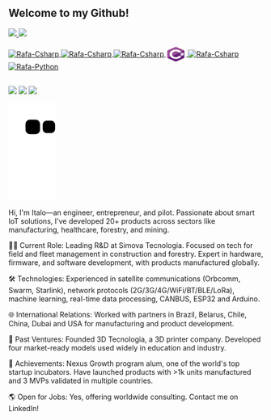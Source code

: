 ## Welcome to my Github!
 <div>
  <a href="https://github.com/italocjs">
  <img height="180em" src="https://github-readme-stats.vercel.app/api?username=italocjs&show_icons=true&theme=dracula&include_all_commits=true&count_private=true"/>
  <img height="180em" src="https://github-readme-stats.vercel.app/api/top-langs/?username=italocjs&layout=compact&langs_count=7&theme=dracula"/>
</div>
<div style="display: inline_block"><br>
  <img align="center" alt="Rafa-Csharp" height="30" width="40" src="https://cdn.jsdelivr.net/gh/devicons/devicon/icons/python/python-original.svg"> 
  <img align="center" alt="Rafa-Csharp" height="30" width="40" src="https://cdn.jsdelivr.net/gh/devicons/devicon/icons/c/c-line.svg">
  <img align="center" alt="Rafa-Csharp" height="30" width="40" src="https://cdn.jsdelivr.net/gh/devicons/devicon/icons/cplusplus/cplusplus-line.svg"> 
  <img align="center" alt="Rafa-Csharp" height="30" width="40" src="https://raw.githubusercontent.com/devicons/devicon/master/icons/csharp/csharp-original.svg"> 
  <img align="center" alt="Rafa-Csharp" height="30" width="40" src="https://cdn.jsdelivr.net/gh/devicons/devicon/icons/arduino/arduino-original.svg">  
  <img align="center" alt="Rafa-Python" height="30" width="40" src="https://cdn.jsdelivr.net/gh/devicons/devicon/icons/raspberrypi/raspberrypi-original.svg">
</div>

  ##
 
<div> 
  <a href = "mailto:italocjs@live.com"><img src="https://img.shields.io/badge/-Gmail-%23333?style=for-the-badge&logo=gmail&logoColor=white" target="_blank"></a>
  <a href="https://www.linkedin.com/in/italocjs" target="_blank"><img src="https://img.shields.io/badge/-LinkedIn-%230077B5?style=for-the-badge&logo=linkedin&logoColor=white" target="_blank"></a> 
 <a href="http://italocjs.github.io" target="_blank"><img src="https://img.shields.io/badge/Projects-blue?style=for-the-badge&logo=appveyor" target="_blank"></a> 
 
  ![Snake animation](https://github.com/italocjs/italocjs/blob/output/github-contribution-grid-snake.svg)
 
</div>

Hi, I'm Italo—an engineer, entrepreneur, and pilot. Passionate about smart IoT solutions, I've developed 20+ products across sectors like manufacturing, healthcare, forestry, and mining.

👨‍💼 Current Role: Leading R&D at Simova Tecnologia. Focused on tech for field and fleet management in construction and forestry. Expert in hardware, firmware, and software development, with products manufactured globally.

🛠️ Technologies: Experienced in satellite communications (Orbcomm, Swarm, Starlink), network protocols (2G/3G/4G/WiFi/BT/BLE/LoRa), machine learning, real-time data processing, CANBUS, ESP32 and Arduino.

🌐 International Relations: Worked with partners in Brazil, Belarus, Chile, China, Dubai and USA for manufacturing and product development.

🏢 Past Ventures: Founded 3D Tecnologia, a 3D printer company. Developed four market-ready models used widely in education and industry.

🚀 Achievements: Nexus Growth program alum, one of the world's top startup incubators. Have launched products with >1k units manufactured and 3 MVPs validated in multiple countries.

🌎 Open for Jobs: Yes, offering worldwide consulting. Contact me on LinkedIn!
